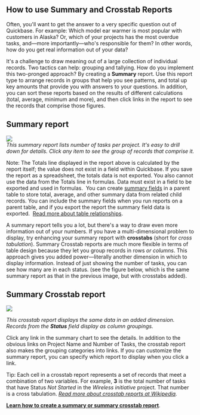 ## How to use Summary and Crosstab Reports

Often, you'll want to get the answer to a very specific question out of Quickbase. For example: Which model ear warmer is most popular with customers in Alaska? Or, which of your projects has the most overdue tasks, and—more importantly—who's responsible for them? In other words, how do you get real information out of your data?

It's a challenge to draw meaning out of a large collection of individual records. Two tactics can help: grouping and tallying. How do you implement this two-pronged approach? By creating a **Summary** report. Use this report type to arrange records in groups that help you see patterns, and total up key amounts that provide you with answers to your questions. In addition, you can sort these reports based on the results of different calculations (total, average, minimum and more), and then click links in the report to see the records that comprise those figures.

## Summary report

![](https://helpv2.quickbase.com/hc/article_attachments/4572870360468/summaryrpt2.png)  
_This summary report lists number of tasks per project. It's easy to drill down for details. Click any item to see the group of records that comprise it._

Note: The Totals line displayed in the report above is calculated by the report itself; the value does not exist in a field within Quickbase. If you save the report as a spreadsheet, the totals data is not exported. You also cannot use the data from the Totals line in formulas. Data must exist in a field to be exported and used in formulas.  You can create [summary fields](https://helpv2.quickbase.com/hc/en-us/articles/4570321780372-Creating-a-summary-field-) in a parent table to store total, average, and other summary data from related child records. You can include the summary fields when you run reports on a parent table, and if you export the report the summary field data is exported.  [Read more about table relationships](https://helpv2.quickbase.com/hc/en-us/articles/4570287263636-About-table-to-table-relationships-).

A summary report tells you a lot, but there's a way to draw even more information out of your numbers. If you have a multi-dimensional problem to display, try enhancing your summary report with **crosstabs** (short for _cross tabulation_). Summary Crosstab reports are much more flexible in terms of table design because they let you group records in rows _or columns_. This approach gives you added power—literally another dimension in which to display information. Instead of just showing the number of tasks, you can see how many are in each status. (see the figure below, which is the same summary report as that in the previous image, but with crosstabs added).

## Summary Crosstab report

![](https://helpv2.quickbase.com/hc/article_attachments/4572870384404/summaryrpt.png)

_This crosstab report displays the same data in an added dimension. Records from the **Status** field display as column groupings._

Click any link in the summary chart to see the details. In addition to the obvious links on Project Name and Number of Tasks, the crosstab report also makes the grouping categories into links. If you can customize the summary report, you can specify which report to display when you click a link.

Tip: Each cell in a crosstab report represents a set of records that meet a combination of two variables. For example, **3** is the total number of tasks that have Status _Not Started_ in the _Wireless initiative_ project. That number is a cross tabulation. _[Read more about crosstab reports at Wikipedia](http://en.wikipedia.org/wiki/Crosstab)._

**[Learn how to create a summary or summary crosstab report](https://helpv2.quickbase.com/hc/en-us/articles/4570363450132-Creating-summary-or-crosstab-reports-)**.
